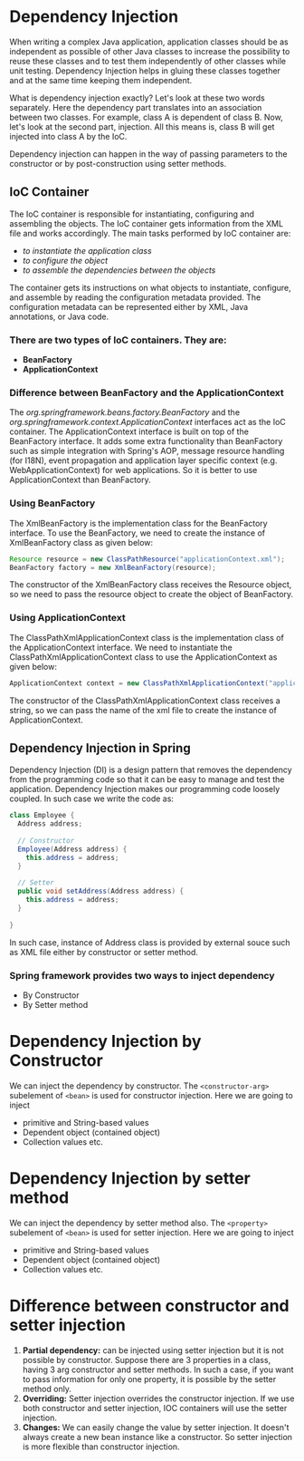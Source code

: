# Dependency Injection
When writing a complex Java application, application classes should be as independent as possible of other Java classes to increase the possibility to reuse these classes and to test them independently of other classes while unit testing. Dependency Injection helps in gluing these classes together and at the same time keeping them independent.

What is dependency injection exactly? Let's look at these two words separately. Here the dependency part translates into an association between two classes. For example, class A is dependent of class B. Now, let's look at the second part, injection. All this means is, class B will get injected into class A by the IoC.

Dependency injection can happen in the way of passing parameters to the constructor or by post-construction using setter methods.

## IoC Container
The IoC container is responsible for instantiating, configuring and assembling the objects. The IoC container gets information from the XML file and works accordingly. The main tasks performed by IoC container are:
- *to instantiate the application class*
- *to configure the object*
- *to assemble the dependencies between the objects*

The container gets its instructions on what objects to instantiate, configure, and assemble by reading the configuration metadata provided. The configuration metadata can be represented either by XML, Java annotations, or Java code.

### There are two types of IoC containers. They are:
- **BeanFactory**
- **ApplicationContext**

### Difference between BeanFactory and the ApplicationContext
The *org.springframework.beans.factory.BeanFactory* and the *org.springframework.context.ApplicationContext* interfaces act as the IoC container. The ApplicationContext interface is built on top of the BeanFactory interface. It adds some extra functionality than BeanFactory such as simple integration with Spring's AOP, message resource handling (for I18N), event propagation and application layer specific context (e.g. WebApplicationContext) for web applications. So it is better to use ApplicationContext than BeanFactory.

### Using BeanFactory
The XmlBeanFactory is the implementation class for the BeanFactory interface. To use the BeanFactory, we need to create the instance of XmlBeanFactory class as given below:

```java
Resource resource = new ClassPathResource("applicationContext.xml");  
BeanFactory factory = new XmlBeanFactory(resource);
```

The constructor of the XmlBeanFactory class receives the Resource object, so we need to pass the resource object to create the object of BeanFactory.

### Using ApplicationContext
The ClassPathXmlApplicationContext class is the implementation class of the ApplicationContext interface. We need to instantiate the ClassPathXmlApplicationContext class to use the ApplicationContext as given below:

```java
ApplicationContext context = new ClassPathXmlApplicationContext("applicationContext.xml");  
```

The constructor of the ClassPathXmlApplicationContext class receives a string, so we can pass the name of the xml file to create the instance of ApplicationContext.

## Dependency Injection in Spring
Dependency Injection (DI) is a design pattern that removes the dependency from the programming code so that it can be easy to manage and test the application. 
Dependency Injection makes our programming code loosely coupled. In such case we write the code as:

```java
class Employee {  
  Address address;  
  
  // Constructor
  Employee(Address address) {  
    this.address = address;  
  } 
  
  // Setter
  public void setAddress(Address address) {  
    this.address = address;  
  }  
  
}  
```

In such case, instance of Address class is provided by external souce such as XML file either by constructor or setter method.

### Spring framework provides two ways to inject dependency
- By Constructor
- By Setter method

# Dependency Injection by Constructor
We can inject the dependency by constructor. The `<constructor-arg>` subelement of `<bean>` is used for constructor injection. Here we are going to inject

- primitive and String-based values
- Dependent object (contained object)
- Collection values etc.

# Dependency Injection by setter method
We can inject the dependency by setter method also. The `<property>` subelement of `<bean>` is used for setter injection. Here we are going to inject

- primitive and String-based values
- Dependent object (contained object)
- Collection values etc.

# Difference between constructor and setter injection
1. **Partial dependency:** can be injected using setter injection but it is not possible by constructor. Suppose there are 3 properties in a class, having 3 arg constructor and setter methods. In such a case, if you want to pass information for only one property, it is possible by the setter method only. 
2. **Overriding:** Setter injection overrides the constructor injection. If we use both constructor and setter injection, IOC containers will use the setter injection.
3. **Changes:** We can easily change the value by setter injection. It doesn't always create a new bean instance like a constructor. So setter injection is more flexible than constructor injection.


